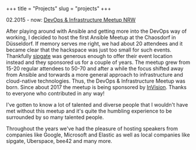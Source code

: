 +++
title = "Projects"
slug = "projects"
+++

02.2015 - now: [DevOps & Infrastructure Meetup NRW](https://www.meetup.com/devops-duesseldorf/)

After playing around with Ansible and getting more into the DevOps way of working, I decided to host the first Ansible Meetup at the Chaosdorf in Düsseldorf. If memory serves me right, we had about 20 attendees and it became clear that the hackspace was just too small for such events. Thankfully [sipgate](https://sipgate.com) was generous enough to offer their event location instead and they sponsored us for a couple of years. The meetup grew from 15-20 regular attendees to 50-70 and after a while the focus shifted away from Ansible and torwards a more general approach to infrastructure and cloud-native technologies. Thus, the DevOps & Infrastructure Meetup was born. Since about 2017 the meetup is being sponsored by [InVision](https://www.ivx.com/events/). Thanks to everyone who contributed in any way!

I've gotten to know a lot of talented and diverse people that I wouldn't have met without this meetup and it's quite the humbling experience to be surrounded by so many talented people.

Throughout the years we've had the pleasure of hosting speakers from companies like Google, Microsoft and Elastic as well as local companies like sipgate, Uberspace, bee42 and many more.